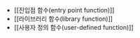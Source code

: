 
- [[진입점 함수(entry point function)]]
- [[라이브러리 함수(library function)]]
- [[사용자 정의 함수(user-defined function)]]
